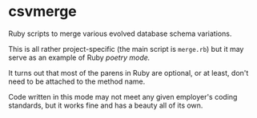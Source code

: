 # csvmerge

Ruby scripts to merge various evolved database schema variations.

This is all rather project-specific (the main script is `merge.rb`) but it may serve as an example of Ruby *poetry mode.*

It turns out that most of the parens in Ruby are optional, or at least,
don't need to be attached to the method name.

Code written in this mode may not meet any given employer's coding standards,
but it works fine and has a beauty all of its own.
